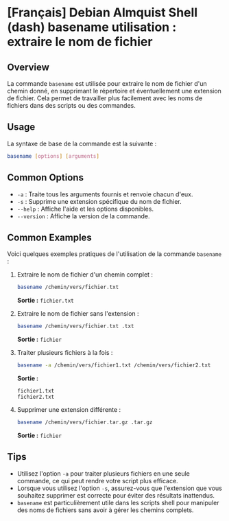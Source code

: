 # [Français] Debian Almquist Shell (dash) basename utilisation : extraire le nom de fichier

## Overview
La commande `basename` est utilisée pour extraire le nom de fichier d'un chemin donné, en supprimant le répertoire et éventuellement une extension de fichier. Cela permet de travailler plus facilement avec les noms de fichiers dans des scripts ou des commandes.

## Usage
La syntaxe de base de la commande est la suivante :

```bash
basename [options] [arguments]
```

## Common Options
- `-a` : Traite tous les arguments fournis et renvoie chacun d'eux.
- `-s` : Supprime une extension spécifique du nom de fichier.
- `--help` : Affiche l'aide et les options disponibles.
- `--version` : Affiche la version de la commande.

## Common Examples
Voici quelques exemples pratiques de l'utilisation de la commande `basename` :

1. Extraire le nom de fichier d'un chemin complet :

   ```bash
   basename /chemin/vers/fichier.txt
   ```

   **Sortie :** `fichier.txt`

2. Extraire le nom de fichier sans l'extension :

   ```bash
   basename /chemin/vers/fichier.txt .txt
   ```

   **Sortie :** `fichier`

3. Traiter plusieurs fichiers à la fois :

   ```bash
   basename -a /chemin/vers/fichier1.txt /chemin/vers/fichier2.txt
   ```

   **Sortie :**
   ```
   fichier1.txt
   fichier2.txt
   ```

4. Supprimer une extension différente :

   ```bash
   basename /chemin/vers/fichier.tar.gz .tar.gz
   ```

   **Sortie :** `fichier`

## Tips
- Utilisez l'option `-a` pour traiter plusieurs fichiers en une seule commande, ce qui peut rendre votre script plus efficace.
- Lorsque vous utilisez l'option `-s`, assurez-vous que l'extension que vous souhaitez supprimer est correcte pour éviter des résultats inattendus.
- `basename` est particulièrement utile dans les scripts shell pour manipuler des noms de fichiers sans avoir à gérer les chemins complets.